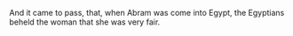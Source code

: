And it came to pass, that, when Abram was come into Egypt, the Egyptians beheld the woman that she was very fair.

